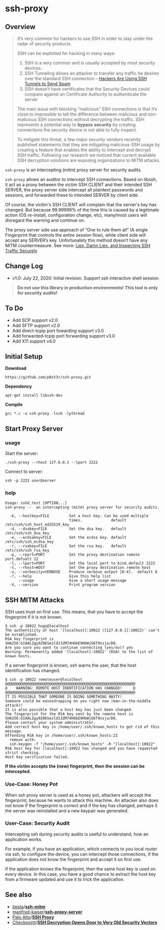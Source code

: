 # ssh-proxy

## Overview

> It’s very common for hackers to use SSH in order to stay under the radar of security products.
>
> SSH can be exploited for hacking in many ways:
>
> 1. SSH is a very common and is usually accepted by most security devices.
> 2. SSH Tunneling allows an attacker to transfer any traffic he desires over the standard SSH connection – [Hackers Are Using SSH Tunnels to Send Spam](http://www.rackaid.com/blog/spam-ssh-tunnel/)
> 3. SSH doesn’t have certificates that the Security Devices could compare against an Certificate Authority to authenticate the server
>
> The main issue with blocking “malicious” SSH connections is that it’s close to impossible to tell the difference between malicious and non-malicious SSH connections without decrypting the traffic. SSH represents a potential way to **bypass** **security** by creating connections the security device is not able to fully inspect.
>
> To mitigate this threat, a few major security vendors recently published statements that they are mitigating malicious-SSH usage by creating a feature that enables the ability to intercept and decrypt SSH traffic. Following our research we noticed that current available SSH decryption solutions are exposing organizations to MiTM attacks.

`ssh-proxy` is an intercepting (mitm) proxy server for security audits.

`ssh-proxy` allows an auditor to intercept SSH connections. Based on libssh, it act as a proxy between the victim SSH CLIENT and their intended SSH SERVER, the proxy server side intercept all plaintext passwords and sessions, and forwarded these to intended SERVER by client side.

Of course, the victim's SSH CLIENT will complain that the server's key has changed. But because 99.99999% of the time this is caused by a legitimate action (OS re-install, configuration change, etc), many/most users will disregard the warning and continue on. 

The proxy server side use approach of “One to rule them all” (A single Fingerprint that controls the entire session flow),  while client side will accept any SERVER’s key. Unfortunately this method doesn’t have any MiTM countermeasure. See more: [Lies, Damn Lies, and Inspecting SSH Traffic Securely](http://phoneboy.org/2015/07/29/lies-damn-lies-and-inspecting-ssh-traffic-securely/)

## Change Log

- v1.0: July 22, 2020: Initial revision. Support ssh interactive shell session.

>  **Do not use this library in production environments! This tool is only for security audits!**

## To Do

- Add SCP support v2.0
- Add SFTP support v2.0
- Add direct-tcpip port fowarding support v3.0
- Add forwarded-tcpip port forwarding support v3.0
- Add X11 support v4.0

## Initial Setup

**Download**

```
https://github.com/p0st3r/ssh-proxy.git
```

**Dependency**

```
apt-get install libssh-dev
```

**Compile**

```
gcc *.c -o ssh-proxy -lssh -lpthread
```

## Start Proxy Server

### usage

Start the server:

```
./ssh-proxy --rhost 127.0.0.1 --lport 2222
```

Connect to server:

```
ssh -p 2222 user@server
```

### help

```
Usage: sshd_test [OPTION...]
ssh-proxy --  an intercepting (mitm) proxy server for security audits.

  -k, --hostkey=FILE         Set a host key. Can be used multiple
                             times.				default /etc/ssh/ssh_host_ed25519_key
  -d, --dsakey=FILE          Set the dsa key. 	default /etc/ssh/ssh_dsa_key
  -e, --ecdsakey=FILE        Set the ecdsa key.	default /etc/ssh/ssh_ecdsa_key
  -r, --rsakey=FILE          Set the rsa key.	default /etc/ssh/ssh_rsa_key
  -p, --rport=PORT           Set the proxy destination remote port.defualt 22
  -l, --lport=PORT           Set the local port to bind.default 2222
  -t, --rhost=HOST           Set the proxy destination remote host
  -v, --verbosity=VERBOSE    Produce verbose output [0-4].	default 0
  -?, --help                 Give this help list
      --usage                Give a short usage message
  -V, --version              Print program version
```

## SSH MITM Attacks

SSH uses trust on first use. This means, that you have to accept the fingerprint if it is not known.

```
$ ssh -p 10022 hugo@localhost
The authenticity of host '[localhost]:10022 ([127.0.0.1]:10022)' can't be established.
RSA key fingerprint is SHA256:GIAALZgy8Z86Sezld13ZM74HGbE9HbWjG6T9nzja/D8.
Are you sure you want to continue connecting (yes/no)? yes
Warning: Permanently added '[localhost]:10022' (RSA) to the list of known hosts.
```

If a server fingerprint is known, ssh warns the user, that the host identification has changed.

```
$ ssh -p 10022 remoteuser@localhost
@@@@@@@@@@@@@@@@@@@@@@@@@@@@@@@@@@@@@@@@@@@@@@@@@@@@@@@@@@@
@    WARNING: REMOTE HOST IDENTIFICATION HAS CHANGED!     @
@@@@@@@@@@@@@@@@@@@@@@@@@@@@@@@@@@@@@@@@@@@@@@@@@@@@@@@@@@@
IT IS POSSIBLE THAT SOMEONE IS DOING SOMETHING NASTY!
Someone could be eavesdropping on you right now (man-in-the-middle attack)!
It is also possible that a host key has just been changed.
The fingerprint for the RSA key sent by the remote host is
SHA256:GIAALZgy8Z86Sezld13ZM74HGbE9HbWjG6T9nzja/D8.
Please contact your system administrator.
Add correct host key in /home/user/.ssh/known_hosts to get rid of this message.
Offending RSA key in /home/user/.ssh/known_hosts:22
  remove with:
  ssh-keygen -f "/home/user/.ssh/known_hosts" -R "[localhost]:10022"
RSA host key for [localhost]:10022 has changed and you have requested strict checking.
Host key verification failed.
```

**If the victim accepts the (new) fingerprint, then the session can be intercepted.**

### Use-Case: Honey Pot

When ssh proxy server is used as a honey pot, attackers will accept the fingerprint, because he wants to attack this machine. An attacker also does not know if the fingerprint is correct and if the key has changed, perhaps it the server was reinstalled and a new keypair was generated.

### User-Case: Security Audit

Intercepting ssh during security audits is useful to understand, how an application works.

For example, if you have an application, which connects to you local router via ssh, to configure the device, you can intercept those connections, if the application does not know the fingerprint and accept it on first use.

If the application knows the fingerprint, then the same host key is used on every device. In this case, you have a good chance to extract the host key from a firmware updated and use it to trick the application.

## See also

- [jtesta](https://github.com/jtesta)/**[ssh-mitm](https://github.com/jtesta/ssh-mitm)**
- [manfred-kaiser](https://github.com/manfred-kaiser)/**[ssh-proxy-server](https://github.com/manfred-kaiser/ssh-proxy-server)**
- [Palo Alto]()/**[SSH Proxy](https://docs.paloaltonetworks.com/pan-os/9-1/pan-os-admin/decryption/decryption-concepts/ssh-proxy.html)**
- [Checkpoint]()/**[SSH Decryption Opens Door to Very Old Security Vectors](https://blog.checkpoint.com/2015/08/12/ssh-decryption-opens-door-to-very-old-security-vectors/)**

